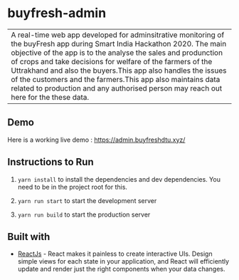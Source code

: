 # buyfresh-admin
<table>
<tr>
<td>
  A real-time  web app developed for adminsitrative monitoring of the buyFresh  app during Smart India Hackathon 2020. The main objective of the app is to the analyse the sales and produnction of crops and take decisions for welfare of the farmers of the Uttrakhand and also the buyers.This app also handles the issues of the customers and the farmers.This app also maintains data related to production and any authorised person may reach out here for the these data.
</td>
</tr>
</table>


## Demo
Here is a working live demo :  https://admin.buyfreshdtu.xyz/


## Instructions to Run

1. `yarn install` to install the dependencies and dev dependencies. You need to be in the project root for this.

2. `yarn run start` to start the development server

3. `yarn run build` to start the production server



## Built with 

- [ReactJs](https://reactjs.org/) - React makes it painless to create interactive UIs. Design simple views for each state in your application, and React will efficiently update and render just the right components when your data changes.




